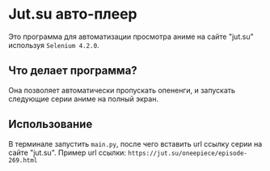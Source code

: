 # Jut.su авто-плеер

Это программа для автоматизации просмотра аниме на сайте "jut.su" используя `Selenium 4.2.0`.

## Что делает программа?

Она позволяет автоматически пропускать опененги, и запускать следующие серии аниме на полный экран. 

## Использование

В терминале запустить `main.py`, после чего вставить url ссылку серии на сайте "jut.su".
Пример url ссылки: `https://jut.su/oneepiece/episode-269.html`
